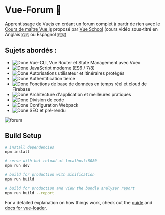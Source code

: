 #  Vue-Forum 🤯

Apprentissage de Vuejs en créant un forum complet à partir de rien avec [le Cours de maître Vue.js](https://vueschool.io/courses) proposé par [Vue School](https://vueschool.io/) (cours vidéo sous-titré en Anglais :uk: ou Espagnol :es:) 

[done]: https://user-images.githubusercontent.com/29199184/32275438-8385f5c0-bf0b-11e7-9406-42265f71e2bd.png "Done"
## Sujets abordés :

- ![Done][Done] Vue-CLI, Vue Router et State Management avec Vuex
- ![Done][Done] JavaScript moderne (ES6 / 7/8)
- ![Done][Done] 
Autorisations utilisateur et itinéraires protégés
- ![Done][Done] Authentification tierce
- ![Done][Done] Fonctions de base de données en temps réel et cloud de Firebase
- ![Done][Done] Architecture d'application et meilleures pratiques 
- ![Done][Done] Division de code
- ![Done][Done] Configuration Webpack
- ![Done][Done] SEO et pré-rendu

![forum](https://user-images.githubusercontent.com/44428775/72885282-e6889e80-3d07-11ea-9475-8b0f982ac2be.gif)

## Build Setup

``` bash
# install dependencies
npm install

# serve with hot reload at localhost:8080
npm run dev

# build for production with minification
npm run build

# build for production and view the bundle analyzer report
npm run build --report
```

For a detailed explanation on how things work, check out the [guide](http://vuejs-templates.github.io/webpack/) and [docs for vue-loader](http://vuejs.github.io/vue-loader).
